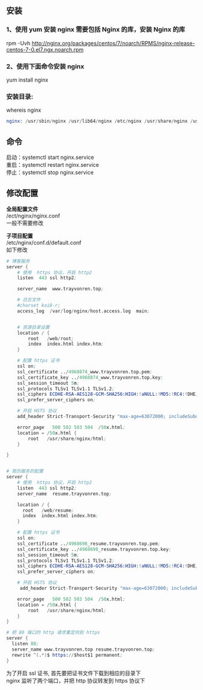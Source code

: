 ## 安装

### 1、使用 yum 安装 nginx 需要包括 Nginx 的库，安装 Nginx 的库

rpm -Uvh http://nginx.org/packages/centos/7/noarch/RPMS/nginx-release-centos-7-0.el7.ngx.noarch.rpm

### 2、使用下面命令安装 nginx

yum install nginx

### 安装目录:

whereis nginx

```s
nginx: /usr/sbin/nginx /usr/lib64/nginx /etc/nginx /usr/share/nginx /usr/share/man/man8/nginx.8.gz
```

## 命令

启动：systemctl start nginx.service  
重启：systemctl restart nginx.service  
停止：systemctl stop nginx.service

## 修改配置

**全局配置文件**  
/ect/nginx/nginx.conf  
一般不需要修改

**子项目配置**  
/etc/nginx/conf.d/default.conf  
如下修改

```s
# 博客服务
server {
    # 使用  https 协议，开启 http2
    listen  443 ssl http2;

    server_name  www.trayvonren.top;

    # 日志文件
    #charset koi8-r;
    access_log  /var/log/nginx/host.access.log  main;


    # 资源目录设置
    location / {
        root   /web/root;
        index  index.html index.htm;
    }

    # 配置 https 证书
    ssl on;
    ssl_certificate ../4968874_www.trayvonren.top.pem;
    ssl_certificate_key ../4968874_www.trayvonren.top.key;
    ssl_session_timeout 5m;
    ssl_protocols TLSv1 TLSv1.1 TLSv1.2;
    ssl_ciphers ECDHE-RSA-AES128-GCM-SHA256:HIGH:!aNULL:!MD5:!RC4:!DHE;
    ssl_prefer_server_ciphers on;

    # 开启 HSTS 协议
    add_header Strict-Transport-Security "max-age=63072000; includeSubdomains; preload";

    error_page   500 502 503 504  /50x.html;
    location = /50x.html {
        root   /usr/share/nginx/html;
    }

}


# 简历服务的配置
server {
    # 使用  https 协议，开启 http2
    listen  443 ssl http2;
    server_name  resume.trayvonren.top;

    location / {
      root   /web/resume;
      index  index.html index.htm;
    }

    # 配置 https 证书
    ssl on;
    ssl_certificate ../4968698_resume.trayvonren.top.pem;
    ssl_certificate_key ../4968698_resume.trayvonren.top.key;
    ssl_session_timeout 5m;
    ssl_protocols TLSv1 TLSv1.1 TLSv1.2;
    ssl_ciphers ECDHE-RSA-AES128-GCM-SHA256:HIGH:!aNULL:!MD5:!RC4:!DHE;
    ssl_prefer_server_ciphers on;

    # 开启 HSTS 协议
     add_header Strict-Transport-Security "max-age=63072000; includeSubdomains; preload";

    error_page   500 502 503 504  /50x.html;
    location = /50x.html {
        root   /usr/share/nginx/html;
    }
}

# 把 80 端口的 http 请求重定向到 https
server {
  listen 80;
  server_name www.trayvonren.top resume.trayvonren.top;
  rewrite ^(.*)$ https://$host$1 permanent;
}
```

为了开启 ssl 证书, 首先要把证书文件下载到相应的目录下  
nginx 监听了两个端口，并把 http 协议转发到 https 协议下
